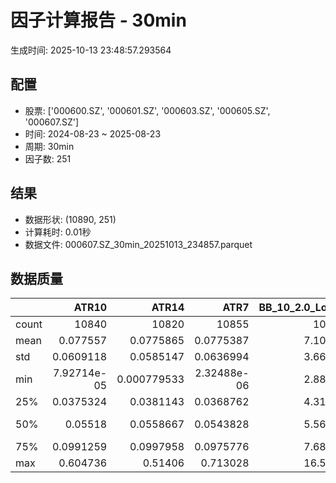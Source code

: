 # 因子计算报告 - 30min

生成时间: 2025-10-13 23:48:57.293564

## 配置

- 股票: ['000600.SZ', '000601.SZ', '000603.SZ', '000605.SZ', '000607.SZ']
- 时间: 2024-08-23 ~ 2025-08-23
- 周期: 30min
- 因子数: 251

## 结果

- 数据形状: (10890, 251)
- 计算耗时: 0.01秒
- 数据文件: 000607.SZ_30min_20251013_234857.parquet

## 数据质量

|       |           ATR10 |           ATR14 |            ATR7 |   BB_10_2.0_Lower |   BB_10_2.0_Middle |   BB_10_2.0_Upper |   BB_10_2.0_Width |   BB_15_2.0_Lower |   BB_15_2.0_Middle |   BB_15_2.0_Upper |   BB_15_2.0_Width |   BB_20_2.0_Lower |   BB_20_2.0_Middle |   BB_20_2.0_Upper |   BB_20_2.0_Width |     BOLB_20 |       CCI10 |       CCI14 |       CCI20 |       EMA12 |       EMA15 |       EMA20 |        EMA3 |        EMA5 |        EMA8 |     FIXLB10 |      FIXLB3 |      FIXLB5 |      FIXLB8 |      FMAX10 |      FMAX15 |      FMAX20 |       FMAX5 |     FMEAN10 |     FMEAN15 |     FMEAN20 |      FMEAN5 |      FMIN10 |      FMIN15 |      FMIN20 |       FMIN5 |      FSTD10 |      FSTD15 |      FSTD20 |       FSTD5 |     LEXLB10 |      LEXLB3 |      LEXLB5 |      LEXLB8 |        MA10 |        MA15 |        MA20 |         MA3 |         MA5 |         MA8 |           MACD |   MACD_12_26_9 |    MACD_6_13_4 |    MACD_8_17_5 |       MACD_HIST |    MACD_SIGNAL |    MEANLB10 |     MEANLB3 |     MEANLB5 |     MEANLB8 |        MSTD10 |        MSTD15 |         MSTD5 |       Momentum1 |      Momentum10 |      Momentum12 |      Momentum15 |      Momentum20 |       Momentum3 |       Momentum5 |       Momentum8 |              OBV |   OBV_SMA10 |   OBV_SMA15 |   OBV_SMA20 |    OBV_SMA5 |   Position10 |   Position12 |   Position15 |   Position20 |   Position25 |   Position30 |    Position5 |    Position8 |        RAND |      RANDNX |       RANDX |       RPROB |     RPROBCX |     RPROBNX |      RPROBX |         RSI |       RSI10 |       RSI14 |         RSI7 |        STCX |           STOCH |     STOCH_10_14 |     STOCH_14_20 |      STOCH_7_10 |         STX |   TA_ADXR_14 |   TA_ADX_14 |   TA_APO_fastperiod12_matype0_slowperiod26 |   TA_AROONOSC_14 |   TA_AROON_14_down |   TA_AROON_14_up |   TA_CCI_14 |   TA_CDL2CROWS |   TA_CDL3BLACKCROWS |   TA_CDL3INSIDE |   TA_CDL3LINESTRIKE |   TA_CDL3OUTSIDE |   TA_CDL3STARSINSOUTH |   TA_CDL3WHITESOLDIERS |   TA_CDLABANDONEDBABY |   TA_CDLADVANCEBLOCK |   TA_CDLBELTHOLD |   TA_CDLBREAKAWAY |   TA_CDLCLOSINGMARUBOZU |   TA_CDLCONCEALBABYSWALL |   TA_CDLCOUNTERATTACK |   TA_CDLDARKCLOUDCOVER |   TA_CDLDOJI |   TA_CDLDOJISTAR |   TA_CDLDRAGONFLYDOJI |   TA_CDLENGULFING |   TA_CDLEVENINGDOJISTAR |   TA_CDLEVENINGSTAR |   TA_CDLGAPSIDESIDEWHITE |   TA_CDLGRAVESTONEDOJI |   TA_CDLHAMMER |   TA_CDLHANGINGMAN |   TA_CDLHARAMI |   TA_CDLHARAMICROSS |   TA_CDLHIGHWAVE |   TA_CDLHIKKAKE |   TA_CDLHOMINGPIGEON |   TA_CDLIDENTICAL3CROWS |   TA_CDLINNECK |   TA_CDLINVERTEDHAMMER |   TA_CDLKICKING |   TA_CDLKICKINGBYLENGTH |   TA_CDLLADDERBOTTOM |   TA_CDLLONGLEGGEDDOJI |   TA_CDLLONGLINE |   TA_CDLMARUBOZU |   TA_CDLMATCHINGLOW |   TA_CDLMATHOLD |   TA_CDLMORNINGDOJISTAR |   TA_CDLMORNINGSTAR |   TA_CDLONNECK |   TA_CDLPIERCING |   TA_CDLRICKSHAWMAN |   TA_CDLRISEFALL3METHODS |   TA_CDLSEPARATINGLINES |   TA_CDLSHOOTINGSTAR |   TA_CDLSHORTLINE |   TA_CDLSPINNINGTOP |   TA_CDLSTALLEDPATTERN |   TA_CDLSTICKSANDWICH |   TA_CDLTAKURI |   TA_CDLTASUKIGAP |   TA_CDLTHRUSTING |   TA_CDLTRISTAR |   TA_CDLUNIQUE3RIVER |   TA_CDLUPSIDEGAP2CROWS |   TA_CDLXSIDEGAP3METHODS |   TA_DEMA_10 |   TA_DEMA_20 |   TA_DEMA_5 |    TA_DX_14 |   TA_EMA_10 |   TA_EMA_20 |   TA_EMA_30 |    TA_EMA_5 |   TA_EMA_60 |   TA_KAMA_10 |   TA_KAMA_20 |   TA_MFI_14 |   TA_MIDPRICE_10 |   TA_MIDPRICE_20 |   TA_MIDPRICE_5 |   TA_MOM_10 |   TA_ROCP_10 |   TA_ROCR100_10 |   TA_ROCR_10 |       TA_ROC_10 |   TA_RSI_14 |      TA_SAR |   TA_SMA_10 |   TA_SMA_20 |   TA_SMA_30 |    TA_SMA_5 |   TA_SMA_60 |   TA_STOCHF_D |   TA_STOCHF_K |   TA_STOCHRSI_fastd_period3_fastk_period5_timeperiod14_D |   TA_STOCHRSI_fastd_period3_fastk_period5_timeperiod14_K |   TA_STOCH_D |   TA_STOCH_K |    TA_T3_10 |    TA_T3_20 |     TA_T3_5 |   TA_TEMA_10 |   TA_TEMA_20 |   TA_TEMA_5 |   TA_TRIMA_10 |   TA_TRIMA_20 |   TA_TRIMA_5 |   TA_TRIX_14 |   TA_ULTOSC_timeperiod17_timeperiod214_timeperiod328 |   TA_WILLR_14 |   TA_WMA_10 |   TA_WMA_20 |    TA_WMA_5 |     TRENDLB10 |     TRENDLB3 |       TRENDLB5 |      TRENDLB8 |       Trend10 |       Trend12 |       Trend15 |       Trend20 |       Trend25 |         Trend5 |        Trend8 |      VWAP10 |      VWAP15 |      VWAP20 |      VWAP25 |      VWAP30 |   Volume_Momentum10 |   Volume_Momentum15 |   Volume_Momentum20 |   Volume_Momentum25 |   Volume_Momentum30 |   Volume_Ratio10 |   Volume_Ratio15 |   Volume_Ratio20 |   Volume_Ratio25 |   Volume_Ratio30 |    WILLR14 |    WILLR18 |    WILLR21 |     WILLR9 |
|:------|----------------:|----------------:|----------------:|------------------:|-------------------:|------------------:|------------------:|------------------:|-------------------:|------------------:|------------------:|------------------:|-------------------:|------------------:|------------------:|------------:|------------:|------------:|------------:|------------:|------------:|------------:|------------:|------------:|------------:|------------:|------------:|------------:|------------:|------------:|------------:|------------:|------------:|------------:|------------:|------------:|------------:|------------:|------------:|------------:|------------:|------------:|------------:|------------:|------------:|------------:|------------:|------------:|------------:|------------:|------------:|------------:|------------:|------------:|------------:|---------------:|---------------:|---------------:|---------------:|----------------:|---------------:|------------:|------------:|------------:|------------:|--------------:|--------------:|--------------:|----------------:|----------------:|----------------:|----------------:|----------------:|----------------:|----------------:|----------------:|-----------------:|------------:|------------:|------------:|------------:|-------------:|-------------:|-------------:|-------------:|-------------:|-------------:|-------------:|-------------:|------------:|------------:|------------:|------------:|------------:|------------:|------------:|------------:|------------:|------------:|-------------:|------------:|----------------:|----------------:|----------------:|----------------:|------------:|-------------:|------------:|-------------------------------------------:|-----------------:|-------------------:|-----------------:|------------:|---------------:|--------------------:|----------------:|--------------------:|-----------------:|----------------------:|-----------------------:|----------------------:|---------------------:|-----------------:|------------------:|------------------------:|-------------------------:|----------------------:|-----------------------:|-------------:|-----------------:|----------------------:|------------------:|------------------------:|--------------------:|-------------------------:|-----------------------:|---------------:|-------------------:|---------------:|--------------------:|-----------------:|----------------:|---------------------:|------------------------:|---------------:|-----------------------:|----------------:|------------------------:|---------------------:|-----------------------:|-----------------:|-----------------:|--------------------:|----------------:|------------------------:|--------------------:|---------------:|-----------------:|--------------------:|-------------------------:|------------------------:|---------------------:|------------------:|--------------------:|-----------------------:|----------------------:|---------------:|------------------:|------------------:|----------------:|---------------------:|------------------------:|-------------------------:|-------------:|-------------:|------------:|------------:|------------:|------------:|------------:|------------:|------------:|-------------:|-------------:|------------:|-----------------:|-----------------:|----------------:|------------:|-------------:|----------------:|-------------:|----------------:|------------:|------------:|------------:|------------:|------------:|------------:|------------:|--------------:|--------------:|---------------------------------------------------------:|---------------------------------------------------------:|-------------:|-------------:|------------:|------------:|------------:|-------------:|-------------:|------------:|--------------:|--------------:|-------------:|-------------:|-----------------------------------------------------:|--------------:|------------:|------------:|------------:|--------------:|-------------:|---------------:|--------------:|--------------:|--------------:|--------------:|--------------:|--------------:|---------------:|--------------:|------------:|------------:|------------:|------------:|------------:|--------------------:|--------------------:|--------------------:|--------------------:|--------------------:|-----------------:|-----------------:|-----------------:|-----------------:|-----------------:|-----------:|-----------:|-----------:|-----------:|
| count | 10840           | 10820           | 10855           |       10845       |        10845       |       10845       |       10845       |       10820       |        10820       |       10820       |       10820       |       10795       |        10795       |       10795       |       10795       | 10890       | 10800       | 10760       | 10700       | 10890       | 10890       | 10890       | 10890       | 10890       | 10890       | 10890       | 10890       | 10890       | 10890       | 10845       | 10820       | 10795       | 10870       | 10890       | 10890       | 10890       | 10890       | 10890       | 10890       | 10890       | 10890       | 10890       | 10890       | 10890       | 10890       | 10890       | 10890       | 10890       | 10890       | 10845       | 10820       | 10795       | 10880       | 10870       | 10855       | 10725          | 10725          | 10815          | 10790          | 10725           | 10725          | 10890       | 10890       | 10890       | 10890       | 10845         | 10820         | 10870         | 10840           | 10840           | 10840           | 10840           | 10840           | 10840           | 10840           | 10840           |  10890           | 10845       | 10820       | 10795       | 10870       | 10845        | 10835        | 10820        | 10795        | 10770        | 10745        | 10870        | 10855        | 10890       | 10890       | 10890       | 10890       | 10890       | 10890       | 10890       | 10820       | 10840       | 10820       | 10855        | 10890       | 10805           | 10715           | 10635           | 10770           | 10890       |  10755       | 10755       |                                10835       |      10890       |        10890       |      10890       | 10760       |          10890 |      10890          |   10890         |       10890         |      10890       |            10875      |          10890         |        10890          |          10890       |     10890        |             10890 |            10890        |                    10890 |         10890         |          10890         |   10890      |     10890        |           10890       |        10890      |            10890        |         10890       |             10890        |            10890       |    10890       |        10890       |   10890        |         10890       |      10890       |     10890       |        10890         |           10890         |  10890         |           10890        |           10890 |                   10890 |        10890         |             10890      |      10890       |    10890         |         10890       |           10890 |            10890        |        10890        |  10890         |    10890         |         10890       |           10890          |            10890        |         10890        |        10890      |          10890      |           10890        |          10890        |    10890       |     10890         |      10890        |  10890          |        10890         |                   10890 |           10890          |  10890       |  10890       | 10890       | 10890       | 10890       | 10890       | 10890       | 10890       | 10890       |  10845       |  10795       | 10890       |      10890       |      10890       |     10890       | 10890       |  10890       |     10890       |  10890       | 10840           | 10820       | 10890       | 10845       | 10795       | 10745       | 10870       | 10595       |   10890       |   10890       |                                              10890       |                                              10890       |  10890       |  10890       | 10890       | 10890       | 10890       |  10890       |  10890       | 10890       |   10845       |   10795       |  10870       |  10890       |                                          10890       |    10825      | 10845       | 10795       | 10870       | 10845         | 10880        | 10870          | 10855         | 10845         | 10835         | 10820         | 10795         | 10770         | 10870          | 10855         | 10795       | 10795       | 10795       | 10795       | 10795       |     10840           |     10840           |     10840           |     10840           |     10840           |      10890       |      10890       |      10890       |      10890       |      10890       | 10825      | 10805      | 10790      | 10850      |
| mean  |     0.077557    |     0.0775865   |     0.0775387   |           7.10327 |            7.11685 |           7.13042 |           7.11685 |           7.10081 |            7.11775 |           7.13468 |           7.11775 |           7.09882 |            7.11866 |           7.13849 |           7.11866 |     7.11522 |     4.01861 |     5.36292 |     6.68788 |     7.10744 |     7.10535 |     7.10187 |     7.1138  |     7.11238 |     7.11026 |     7.11522 |     7.11522 |     7.11522 |     7.11522 |     7.11685 |     7.11775 |     7.11866 |     7.11592 |     7.11522 |     7.11522 |     7.11522 |     7.11522 |     7.11522 |     7.11522 |     7.11522 |     7.11522 |     7.11522 |     7.11522 |     7.11522 |     7.11522 |     7.11522 |     7.11522 |     7.11522 |     7.11522 |     7.11685 |     7.11775 |     7.11866 |     7.11556 |     7.11592 |     7.11648 |     0.00997513 |     0.00997513 |     0.00498914 |     0.00640958 |     0.000109774 |     0.00986535 |     7.11522 |     7.11522 |     7.11522 |     7.11522 |     0.0715682 |     0.0876346 |     0.049414  |     0.00268255  |     0.00268255  |     0.00268255  |     0.00268255  |     0.00268255  |     0.00268255  |     0.00268255  |     0.00268255  |      1.05904e+06 |     7.11685 |     7.11775 |     7.11866 |     7.11592 |     0.486623 |     0.48727  |     0.487657 |     0.487434 |     0.487962 |     0.488047 |     0.483711 |     0.486293 |     7.11522 |     7.11522 |     7.11522 |     7.11522 |     7.11522 |     7.11522 |     7.11522 |    51.1679  |    51.1342  |    51.1679  |    51.0608   |     7.11522 |    48.7515      |    48.7298      |    48.7397      |    48.6357      |     7.11522 |     27.1739  |    27.1739  |                                    7.11721 |          7.11522 |            7.11522 |          7.11522 |     5.36292 |              0 |         -0.00918274 |      -0.0550964 |           0.0367309 |         -1.00092 |               50.5561 |              0.0459137 |            0.00918274 |             -0.30303 |        -0.661157 |                 0 |               -0.238751 |                        0 |             0.0275482 |             -0.0275482 |      28.2369 |        -0.348944 |               1.69881 |           -4.6483 |               -0.358127 |            -0.40404 |                 0.211203 |                1.52433 |        1.83655 |           -1.24885 |      -0.679522 |            -0.51056 |          8.86134 |         1.34068 |            0.0826446 |              -0.0642792 |     -0.0183655 |               0.505051 |               0 |                       0 |            0.0550964 |                14.6006 |         -1.43251 |       -0.0642792 |             1.42332 |               0 |                0.266299 |            0.358127 |     -0.0275482 |        0.0183655 |             9.76125 |              -0.00918274 |               -0.853994 |            -0.321396 |           13.315  |              8.7236 |              -0.229568 |              0.119376 |        1.68044 |         0.0183655 |         -0.119376 |      0.00918274 |            0.0183655 |                       0 |               0.00918274 |      7.10885 |      7.10187 |     7.11238 |     7.11522 |     7.10885 |     7.10187 |     7.095   |     7.11238 |     7.07465 |      7.11685 |      7.11866 |     7.11522 |          7.11522 |          7.11522 |         7.11522 |     7.11522 |      7.11522 |         7.11522 |      7.11522 |     0.268255    |    51.1679  |     7.11522 |     7.11685 |     7.11866 |     7.12067 |     7.11592 |     7.12745 |       7.11522 |       7.11522 |                                                  7.11522 |                                                  7.11522 |      7.11522 |      7.11522 |     7.11522 |     7.11522 |     7.11522 |      7.10885 |      7.10187 |     7.11238 |       7.11685 |       7.11866 |      7.11592 |      7.11522 |                                              7.11522 |      -50.6939 |     7.11685 |     7.11866 |     7.11592 |     0.0288926 |    -0.013689 |    -0.00196475 |     0.0206042 |     0.0288926 |     0.0417832 |     0.0578373 |     0.0747741 |     0.0876326 |    -0.00196475 |     0.0206042 |     7.06743 |     7.06743 |     7.06743 |     7.06743 |     7.06743 |         0.00268255  |         0.00268255  |         0.00268255  |         0.00268255  |         0.00268255  |          7.11522 |          7.11522 |          7.11522 |          7.11522 |          7.11522 |   -50.6939 |   -50.7452 |   -50.791  |   -50.7647 |
| std   |     0.0609118   |     0.0585147   |     0.0636994   |           3.66825 |            3.67528 |           3.68236 |           3.67528 |           3.66556 |            3.67419 |           3.68289 |           3.67419 |           3.66304 |            3.67304 |           3.68314 |           3.67304 |     3.67749 |    88.9445  |    90.3569  |    92.5174  |     3.67189 |     3.67041 |     3.66794 |     3.67631 |     3.67531 |     3.67385 |     3.67749 |     3.67749 |     3.67749 |     3.67749 |     3.67528 |     3.67419 |     3.67304 |     3.67638 |     3.67749 |     3.67749 |     3.67749 |     3.67749 |     3.67749 |     3.67749 |     3.67749 |     3.67749 |     3.67749 |     3.67749 |     3.67749 |     3.67749 |     3.67749 |     3.67749 |     3.67749 |     3.67749 |     3.67528 |     3.67419 |     3.67304 |     3.67687 |     3.67638 |     3.67571 |     0.0972424  |     0.0972424  |     0.0669569  |     0.076055   |     0.0275886   |     0.0922229  |     3.67749 |     3.67749 |     3.67749 |     3.67749 |     0.0839503 |     0.0993409 |     0.0681738 |     0.0320547   |     0.0320547   |     0.0320547   |     0.0320547   |     0.0320547   |     0.0320547   |     0.0320547   |     0.0320547   |      1.541e+06   |     3.67528 |     3.67419 |     3.67304 |     3.67638 |     0.3021   |     0.300857 |     0.299688 |     0.298513 |     0.298654 |     0.298274 |     0.308905 |     0.303723 |     3.67749 |     3.67749 |     3.67749 |     3.67749 |     3.67749 |     3.67749 |     3.67749 |    13.4094  |    15.5553  |    13.4094  |    18.2016   |     3.67749 |    28.0094      |    20.1713      |    19.5435      |    20.0644      |     3.67749 |     11.5526  |    11.5526  |                                    3.67485 |          3.67749 |            3.67749 |          3.67749 |    90.3569  |              0 |          0.958266   |       8.24351   |           1.91627   |         12.8538  |               26.3534 |              2.14235   |            2.14283    |              5.49672 |        38.8503   |                 0 |               35.7276   |                        0 |             3.17824   |              1.65961   |      45.0173 |        15.5668   |              12.9232  |           32.3158 |                5.97392  |             6.34385 |                 8.40648  |               12.2525  |       13.4275  |           11.1057  |      30.8912   |            21.867   |         34.7047  |        33.8005  |            2.87374   |               2.53463   |      1.35513   |               7.08905  |               0 |                       0 |            2.34672   |                35.3128 |         38.2576  |       22.4947    |            11.8457  |               0 |                5.15378  |            5.97392  |      1.65961   |        1.35513   |            29.6804  |               0.958266   |                9.87598  |             5.66032  |           48.2681 |             39.3155 |               4.78605  |              3.45317  |       12.8544  |         1.35513   |          3.45317  |      4.39152    |            1.35513   |                       0 |               2.14283    |      3.67287 |      3.66794 |     3.67531 |     3.67749 |     3.67287 |     3.66794 |     3.66307 |     3.67531 |     3.64897 |      3.67528 |      3.67304 |     3.67749 |          3.67749 |          3.67749 |         3.67749 |     3.67749 |      3.67749 |         3.67749 |      3.67749 |     3.20547     |    13.4094  |     3.67749 |     3.67528 |     3.67304 |     3.67072 |     3.67638 |     3.66414 |       3.67749 |       3.67749 |                                                  3.67749 |                                                  3.67749 |      3.67749 |      3.67749 |     3.67749 |     3.67749 |     3.67749 |      3.67287 |      3.66794 |     3.67531 |       3.67528 |       3.67304 |      3.67638 |      3.67749 |                                              3.67749 |       30.0039 |     3.67528 |     3.67304 |     3.67638 |     1.19706   |     0.843827 |     1.01762    |     1.14621   |     1.19706   |     1.22189   |     1.25858   |     1.29843   |     1.32009   |     1.01762    |     1.14621   |     3.68929 |     3.68929 |     3.68929 |     3.68929 |     3.68929 |         0.0320547   |         0.0320547   |         0.0320547   |         0.0320547   |         0.0320547   |          3.67749 |          3.67749 |          3.67749 |          3.67749 |          3.67749 |    30.0039 |    29.9054 |    29.8759 |    30.2302 |
| min   |     7.92714e-05 |     0.000779533 |     2.32488e-06 |           2.88344 |            2.886   |           2.88856 |           2.886   |           2.89532 |            2.9     |           2.90468 |           2.9     |           2.90469 |            2.9105  |           2.91631 |           2.9105  |     2.87    |  -417.907   |  -442.315   |  -424.015   |     2.89328 |     2.89802 |     2.90511 |     2.87712 |     2.88203 |     2.88654 |     2.87    |     2.87    |     2.87    |     2.87    |     2.886   |     2.9     |     2.9105  |     2.878   |     2.87    |     2.87    |     2.87    |     2.87    |     2.87    |     2.87    |     2.87    |     2.87    |     2.87    |     2.87    |     2.87    |     2.87    |     2.87    |     2.87    |     2.87    |     2.87    |     2.886   |     2.9     |     2.9105  |     2.87667 |     2.878   |     2.88125 |    -0.659782   |    -0.659782   |    -0.503263   |    -0.525524   |    -0.28468     |    -0.633273   |     2.87    |     2.87    |     2.87    |     2.87    |     0         |     0         |     0         |    -0.190476    |    -0.190476    |    -0.190476    |    -0.190476    |    -0.190476    |    -0.190476    |    -0.190476    |    -0.190476    |     -1.56042e+06 |     2.886   |     2.9     |     2.9105  |     2.878   |     0        |     0        |     0        |     0        |     0        |     0        |     0        |     0        |     2.87    |     2.87    |     2.87    |     2.87    |     2.87    |     2.87    |     2.87    |     5.58134 |     2.53957 |     5.58134 |     0.864086 |     2.87    |    -1.71714e-13 |    -1.10451e-13 |     5.68434e-15 |    -1.82077e-14 |     2.87    |      7.01607 |     7.01607 |                                    2.89333 |          2.87    |            2.87    |          2.87    |  -442.315   |              0 |       -100          |    -100         |           0         |       -100       |                0      |              0         |         -100          |           -100       |      -100        |                 0 |             -100        |                        0 |          -100         |           -100         |       0      |      -100        |               0       |         -100      |             -100        |          -100       |              -100        |                0       |        0       |         -100       |    -100        |          -100       |       -100       |      -200       |            0         |            -100         |   -100         |               0        |               0 |                       0 |            0         |                 0      |       -100       |     -100         |             0       |               0 |                0        |            0        |   -100         |        0         |             0       |            -100          |             -100        |          -100        |         -100      |           -100      |            -100        |              0        |        0       |         0         |       -100        |   -100          |            0         |                       0 |            -100          |      2.88993 |      2.90511 |     2.88203 |     2.87    |     2.88993 |     2.90511 |     2.91621 |     2.88203 |     2.93663 |      2.886   |      2.9105  |     2.87    |          2.87    |          2.87    |         2.87    |     2.87    |      2.87    |         2.87    |      2.87    |   -19.0476      |     5.58134 |     2.87    |     2.886   |     2.9105  |     2.91567 |     2.878   |     2.977   |       2.87    |       2.87    |                                                  2.87    |                                                  2.87    |      2.87    |      2.87    |     2.87    |     2.87    |     2.87    |      2.88993 |      2.90511 |     2.88203 |       2.886   |       2.9105  |      2.878   |      2.87    |                                              2.87    |     -100      |     2.886   |     2.9105  |     2.878   |    -2.84605   |    -1.1547   |    -1.78885    |    -2.47487   |    -2.84605   |    -3.07564   |    -3.44785   |    -3.90709   |    -4.30843   |    -1.78885    |    -2.47487   |     0       |     0       |     0       |     0       |     0       |        -0.190476    |        -0.190476    |        -0.190476    |        -0.190476    |        -0.190476    |          2.87    |          2.87    |          2.87    |          2.87    |          2.87    |  -100      |  -100      |  -100      |  -100      |
| 25%   |     0.0375324   |     0.0381143   |     0.0368762   |           4.31329 |            4.322   |           4.33092 |           4.322   |           4.30569 |            4.31933 |           4.33132 |           4.31933 |           4.30383 |            4.317   |           4.33132 |           4.317   |     4.32    |   -56.4304  |   -57.0184  |   -55.1525  |     4.32058 |     4.31701 |     4.31287 |     4.31853 |     4.31859 |     4.32103 |     4.32    |     4.32    |     4.32    |     4.32    |     4.322   |     4.31933 |     4.317   |     4.318   |     4.32    |     4.32    |     4.32    |     4.32    |     4.32    |     4.32    |     4.32    |     4.32    |     4.32    |     4.32    |     4.32    |     4.32    |     4.32    |     4.32    |     4.32    |     4.32    |     4.322   |     4.31933 |     4.317   |     4.31667 |     4.318   |     4.32062 |    -0.0261258  |    -0.0261258  |    -0.0182661  |    -0.0205596  |    -0.00815081  |    -0.0244328  |     4.32    |     4.32    |     4.32    |     4.32    |     0.0250333 |     0.0313657 |     0.0158114 |    -0.0125      |    -0.0125      |    -0.0125      |    -0.0125      |    -0.0125      |    -0.0125      |    -0.0125      |    -0.0125      |  89489           |     4.322   |     4.31933 |     4.317   |     4.318   |     0.222222 |     0.222222 |     0.222222 |     0.225    |     0.224138 |     0.224138 |     0.208333 |     0.222222 |     4.32    |     4.32    |     4.32    |     4.32    |     4.32    |     4.32    |     4.32    |    42.2047  |    40.6171  |    42.2047  |    38.4423   |     4.32    |    23.5294      |    33.4905      |    34.6854      |    33.618       |     4.32    |     18.5482  |    18.5482  |                                    4.32167 |          4.32    |            4.32    |          4.32    |   -57.0184  |              0 |          0          |       0         |           0         |          0       |               29.4553 |              0         |            0          |              0       |         0        |                 0 |                0        |                        0 |             0         |              0         |       0      |         0        |               0       |            0      |                0        |             0       |                 0        |                0       |        0       |            0       |       0        |             0       |          0       |         0       |            0         |               0         |      0         |               0        |               0 |                       0 |            0         |                 0      |          0       |        0         |             0       |               0 |                0        |            0        |      0         |        0         |             0       |               0          |                0        |             0        |            0      |              0      |               0        |              0        |        0       |         0         |          0        |      0          |            0         |                       0 |               0          |      4.32277 |      4.31287 |     4.31859 |     4.32    |     4.32277 |     4.31287 |     4.308   |     4.31859 |     4.30057 |      4.322   |      4.317   |     4.32    |          4.32    |          4.32    |         4.32    |     4.32    |      4.32    |         4.32    |      4.32    |    -1.25        |    42.2047  |     4.32    |     4.322   |     4.317   |     4.31033 |     4.318   |     4.31583 |       4.32    |       4.32    |                                                  4.32    |                                                  4.32    |      4.32    |      4.32    |     4.32    |     4.32    |     4.32    |      4.32277 |      4.31287 |     4.31859 |       4.322   |       4.317   |      4.318   |      4.32    |                                              4.32    |      -76.9231 |     4.322   |     4.317   |     4.318   |    -0.960616  |    -0.872871 |    -0.920357   |    -0.935414  |    -0.960616  |    -0.981305  |    -0.987804  |    -0.98455   |    -0.977669  |    -0.920357   |    -0.935414  |     4.30621 |     4.30621 |     4.30621 |     4.30621 |     4.30621 |        -0.0125      |        -0.0125      |        -0.0125      |        -0.0125      |        -0.0125      |          4.32    |          4.32    |          4.32    |          4.32    |          4.32    |   -76.9231 |   -76.9231 |   -77.2528 |   -77.7778 |
| 50%   |     0.05518     |     0.0558667   |     0.0543828   |           5.56129 |            5.571   |           5.58161 |           5.571   |           5.55771 |            5.57    |           5.58652 |           5.57    |           5.55611 |            5.5695  |           5.5905  |           5.5695  |     5.57    |     2.52234 |     3.78534 |     3.78753 |     5.56777 |     5.56171 |     5.55966 |     5.57052 |     5.56963 |     5.56865 |     5.57    |     5.57    |     5.57    |     5.57    |     5.571   |     5.57    |     5.5695  |     5.574   |     5.57    |     5.57    |     5.57    |     5.57    |     5.57    |     5.57    |     5.57    |     5.57    |     5.57    |     5.57    |     5.57    |     5.57    |     5.57    |     5.57    |     5.57    |     5.57    |     5.571   |     5.57    |     5.5695  |     5.57333 |     5.574   |     5.5725  |     0.00317961 |     0.00317961 |     0.00138467 |     0.00156983 |     0.000324745 |     0.00349957 |     5.57    |     5.57    |     5.57    |     5.57    |     0.0424788 |     0.0534344 |     0.0282843 |     2.22045e-16 |     2.22045e-16 |     2.22045e-16 |     2.22045e-16 |     2.22045e-16 |     2.22045e-16 |     2.22045e-16 |     2.22045e-16 | 829552           |     5.571   |     5.57    |     5.5695  |     5.574   |     0.486486 |     0.488889 |     0.489362 |     0.484848 |     0.479837 |     0.476744 |     0.5      |     0.492958 |     5.57    |     5.57    |     5.57    |     5.57    |     5.57    |     5.57    |     5.57    |    50.8829  |    50.8298  |    50.8829  |    50.7978   |     5.57    |    48.1481      |    48.1074      |    48.1153      |    48.171       |     5.57    |     24.6514  |    24.6514  |                                    5.56917 |          5.57    |            5.57    |          5.57    |     3.78534 |              0 |          0          |       0         |           0         |          0       |               50.9651 |              0         |            0          |              0       |         0        |                 0 |                0        |                        0 |             0         |              0         |       0      |         0        |               0       |            0      |                0        |             0       |                 0        |                0       |        0       |            0       |       0        |             0       |          0       |         0       |            0         |               0         |      0         |               0        |               0 |                       0 |            0         |                 0      |          0       |        0         |             0       |               0 |                0        |            0        |      0         |        0         |             0       |               0          |                0        |             0        |            0      |              0      |               0        |              0        |        0       |         0         |          0        |      0          |            0         |                       0 |               0          |      5.56637 |      5.55966 |     5.56963 |     5.57    |     5.56637 |     5.55966 |     5.55303 |     5.56963 |     5.51255 |      5.571   |      5.5695  |     5.57    |          5.57    |          5.57    |         5.57    |     5.57    |      5.57    |         5.57    |      5.57    |     2.22045e-14 |    50.8829  |     5.57    |     5.571   |     5.5695  |     5.57467 |     5.574   |     5.58067 |       5.57    |       5.57    |                                                  5.57    |                                                  5.57    |      5.57    |      5.57    |     5.57    |     5.57    |     5.57    |      5.56637 |      5.55966 |     5.56963 |       5.571   |       5.5695  |      5.574   |      5.57    |                                              5.57    |      -50      |     5.571   |     5.5695  |     5.574   |     0.046608  |     0        |     0          |     0         |     0.046608  |     0.057735  |     0.0645497 |     0.0837188 |     0.0967699 |     0          |     0         |     5.56118 |     5.56118 |     5.56118 |     5.56118 |     5.56118 |         2.22045e-16 |         2.22045e-16 |         2.22045e-16 |         2.22045e-16 |         2.22045e-16 |          5.57    |          5.57    |          5.57    |          5.57    |          5.57    |   -50      |   -50      |   -51.0319 |   -50      |
| 75%   |     0.0991259   |     0.0997958   |     0.0975776   |           7.68494 |            7.697   |           7.7109  |           7.697   |           7.67588 |            7.69533 |           7.70822 |           7.69533 |           7.67125 |            7.6895  |           7.70761 |           7.6895  |     7.68    |    62.1023  |    65.1535  |    65.1853  |     7.68566 |     7.68575 |     7.6822  |     7.68938 |     7.68743 |     7.68758 |     7.68    |     7.68    |     7.68    |     7.68    |     7.697   |     7.69533 |     7.6895  |     7.6905  |     7.68    |     7.68    |     7.68    |     7.68    |     7.68    |     7.68    |     7.68    |     7.68    |     7.68    |     7.68    |     7.68    |     7.68    |     7.68    |     7.68    |     7.68    |     7.68    |     7.697   |     7.69533 |     7.6895  |     7.69    |     7.6905  |     7.69562 |     0.0325628  |     0.0325628  |     0.0213488  |     0.0240507  |     0.00922893  |     0.0312482  |     7.68    |     7.68    |     7.68    |     7.68    |     0.0824352 |     0.102264  |     0.0554076 |     0.0143885   |     0.0143885   |     0.0143885   |     0.0143885   |     0.0143885   |     0.0143885   |     0.0143885   |     0.0143885   |      1.56613e+06 |     7.697   |     7.69533 |     7.6895  |     7.6905  |     0.75     |     0.744681 |     0.740741 |     0.743888 |     0.75     |     0.75     |     0.75     |     0.75     |     7.68    |     7.68    |     7.68    |     7.68    |     7.68    |     7.68    |     7.68    |    59.5087  |    61.2397  |    59.5087  |    63.4252   |     7.68    |    72.7273      |    63.3098      |    63.1739      |    63.3548      |     7.68    |     33.3785  |    33.3785  |                                    7.69917 |          7.68    |            7.68    |          7.68    |    65.1535  |              0 |          0          |       0         |           0         |          0       |               71.2472 |              0         |            0          |              0       |         0        |                 0 |                0        |                        0 |             0         |              0         |     100      |         0        |               0       |            0      |                0        |             0       |                 0        |                0       |        0       |            0       |       0        |             0       |          0       |         0       |            0         |               0         |      0         |               0        |               0 |                       0 |            0         |                 0      |          0       |        0         |             0       |               0 |                0        |            0        |      0         |        0         |             0       |               0          |                0        |             0        |            0      |              0      |               0        |              0        |        0       |         0         |          0        |      0          |            0         |                       0 |               0          |      7.68769 |      7.6822  |     7.68743 |     7.68    |     7.68769 |     7.6822  |     7.66922 |     7.68743 |     7.65123 |      7.697   |      7.6895  |     7.68    |          7.68    |          7.68    |         7.68    |     7.68    |      7.68    |         7.68    |      7.68    |     1.43885     |    59.5087  |     7.68    |     7.697   |     7.6895  |     7.687   |     7.6905  |     7.69067 |       7.68    |       7.68    |                                                  7.68    |                                                  7.68    |      7.68    |      7.68    |     7.68    |     7.68    |     7.68    |      7.68769 |      7.6822  |     7.68743 |       7.697   |       7.6895  |      7.6905  |      7.68    |                                              7.68    |      -25      |     7.697   |     7.6895  |     7.6905  |     0.993749  |     0.872871 |     0.897941   |     0.959916  |     0.993749  |     1.02741   |     1.06192   |     1.11457   |     1.13247   |     0.897941   |     0.959916  |     7.65157 |     7.65157 |     7.65157 |     7.65157 |     7.65157 |         0.0143885   |         0.0143885   |         0.0143885   |         0.0143885   |         0.0143885   |          7.68    |          7.68    |          7.68    |          7.68    |          7.68    |   -25      |   -25      |   -25      |   -25      |
| max   |     0.604736    |     0.51406     |     0.713028    |          16.5877  |           16.613   |          16.6383  |          16.613   |          16.5066  |           16.5373  |          16.5681  |          16.5373  |          16.4781  |           16.507   |          16.5359  |          16.507   |    16.78    |   666.663   |   933.326   |  1333.32    |    16.5681  |    16.52    |    16.453   |    16.7153  |    16.6883  |    16.6368  |    16.78    |    16.78    |    16.78    |    16.78    |    16.613   |    16.5373  |    16.507   |    16.73    |    16.78    |    16.78    |    16.78    |    16.78    |    16.78    |    16.78    |    16.78    |    16.78    |    16.78    |    16.78    |    16.78    |    16.78    |    16.78    |    16.78    |    16.78    |    16.78    |    16.613   |    16.5373  |    16.507   |    16.7467  |    16.73    |    16.6388  |     0.80995    |     0.80995    |     0.581569   |     0.63201    |     0.186879    |     0.746001   |    16.78    |    16.78    |    16.78    |    16.78    |     0.94047   |     0.923158  |     0.899261  |     0.211881    |     0.211881    |     0.211881    |     0.211881    |     0.211881    |     0.211881    |     0.211881    |     0.211881    |      7.7168e+06  |    16.613   |    16.5373  |    16.507   |    16.73    |     1        |     1        |     1        |     1        |     1        |     1        |     1        |     1        |    16.78    |    16.78    |    16.78    |    16.78    |    16.78    |    16.78    |    16.78    |    99.96    |    99.9979  |    99.96    |   100        |    16.78    |   100           |   100           |   100           |   100           |    16.78    |     75.2299  |    75.2299  |                                   16.5708  |         16.78    |           16.78    |         16.78    |   933.326   |              0 |          0          |     100         |         100         |        100       |              100      |            100         |          100          |              0       |       100        |                 0 |              100        |                        0 |           100         |              0         |     100      |       100        |             100       |          100      |                0        |             0       |               100        |              100       |      100       |            0       |     100        |           100       |        100       |       200       |          100         |               0         |      0         |             100        |               0 |                       0 |          100         |               100      |        100       |      100         |           100       |               0 |              100        |          100        |      0         |      100         |           100       |               0          |              100        |             0        |          100      |            100      |               0        |            100        |      100       |       100         |          0        |    100          |          100         |                       0 |             100          |     16.602   |     16.453   |    16.6883  |    16.78    |    16.602   |    16.453   |    16.3738  |    16.6883  |    16.2083  |     16.613   |     16.507   |    16.78    |         16.78    |         16.78    |        16.78    |    16.78    |     16.78    |        16.78    |     16.78    |    21.1881      |    99.96    |    16.78    |    16.613   |    16.507   |    16.4503  |    16.73    |    16.195   |      16.78    |      16.78    |                                                 16.78    |                                                 16.78    |     16.78    |     16.78    |    16.78    |    16.78    |    16.78    |     16.602   |     16.453   |    16.6883  |      16.613   |      16.507   |     16.73    |     16.78    |                                             16.78    |        0      |    16.613   |    16.507   |    16.73    |     2.84605   |     1.1547   |     1.78885    |     2.47487   |     2.84605   |     3.17543   |     3.61478   |     4.24853   |     4.8       |     1.78885    |     2.47487   |    16.5342  |    16.5342  |    16.5342  |    16.5342  |    16.5342  |         0.211881    |         0.211881    |         0.211881    |         0.211881    |         0.211881    |         16.78    |         16.78    |         16.78    |         16.78    |         16.78    |     0      |     0      |     0      |     0      |